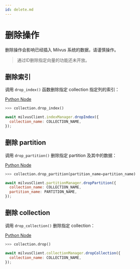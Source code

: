 ```yaml
---
id: delete.md
---
```

# 删除操作
删除操作会影响已经插入 Milvus 系统的数据，请谨慎操作。

> 通过ID删除指定向量的功能还未开放。

## 删除索引
调用 `drop_index()` 函数删除指定 collection 指定列的索引：


<div class="multipleCode">

  <a href="?python">Python </a>
  <a href="?javascript">Node</a>
</div>



```python
>>> collection.drop_index()
```

```javascript
await milvusClient.indexManager.dropIndex({
  collection_name: COLLECTION_NAME,
});
```

## 删除 partition
调用 `drop_partition()` 删除指定 partition 及其中的数据：


<div class="multipleCode">

  <a href="?python">Python </a>
  <a href="?javascript">Node</a>
</div>



```python
>>> collection.drop_partition(partition_name=partition_name)
```

```javascript
await milvusClient.partitionManager.dropPartition({
  collection_name: COLLECTION_NAME,
  partition_name: PARTITION_NAME,
});
```


## 删除 collection
调用 `drop_collection()` 删除指定 collection：


<div class="multipleCode">

  <a href="?python">Python </a>
  <a href="?javascript">Node</a>
</div>



```python
>>> collection.drop()
```

```javascript
await milvusClient.collectionManager.dropCollection({
  collection_name: COLLECTION_NAME,
});
```
